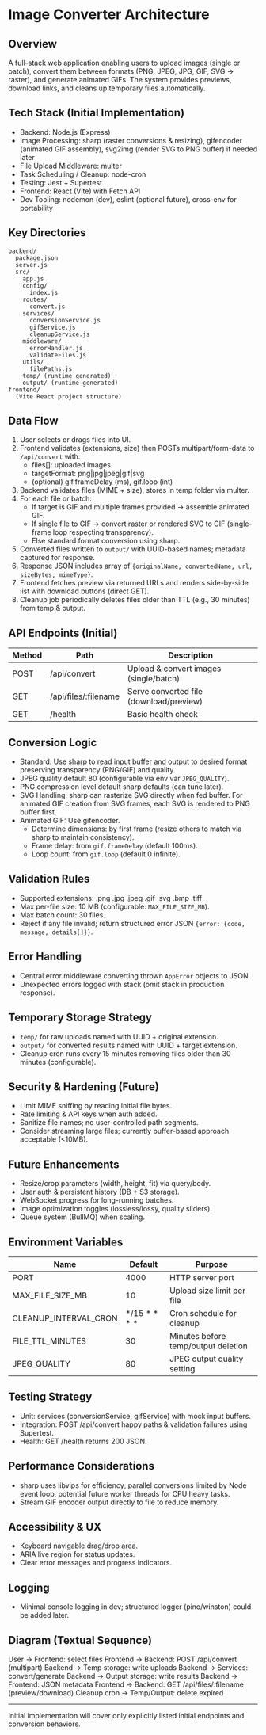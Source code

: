 # Image Converter Architecture

## Overview
A full-stack web application enabling users to upload images (single or batch), convert them between formats (PNG, JPEG, JPG, GIF, SVG -> raster), and generate animated GIFs. The system provides previews, download links, and cleans up temporary files automatically.

## Tech Stack (Initial Implementation)
- Backend: Node.js (Express)
- Image Processing: sharp (raster conversions & resizing), gifencoder (animated GIF assembly), svg2img (render SVG to PNG buffer) if needed later
- File Upload Middleware: multer
- Task Scheduling / Cleanup: node-cron
- Testing: Jest + Supertest
- Frontend: React (Vite) with Fetch API
- Dev Tooling: nodemon (dev), eslint (optional future), cross-env for portability

## Key Directories
```
backend/
  package.json
  server.js
  src/
    app.js
    config/
      index.js
    routes/
      convert.js
    services/
      conversionService.js
      gifService.js
      cleanupService.js
    middleware/
      errorHandler.js
      validateFiles.js
    utils/
      filePaths.js
    temp/ (runtime generated)
    output/ (runtime generated)
frontend/
  (Vite React project structure)
```

## Data Flow
1. User selects or drags files into UI.
2. Frontend validates (extensions, size) then POSTs multipart/form-data to `/api/convert` with:
   - files[]: uploaded images
   - targetFormat: png|jpg|jpeg|gif|svg
   - (optional) gif.frameDelay (ms), gif.loop (int)
3. Backend validates files (MIME + size), stores in temp folder via multer.
4. For each file or batch:
   - If target is GIF and multiple frames provided -> assemble animated GIF.
   - If single file to GIF -> convert raster or rendered SVG to GIF (single-frame loop respecting transparency).
   - Else standard format conversion using sharp.
5. Converted files written to `output/` with UUID-based names; metadata captured for response.
6. Response JSON includes array of `{originalName, convertedName, url, sizeBytes, mimeType}`.
7. Frontend fetches preview via returned URLs and renders side-by-side list with download buttons (direct GET).
8. Cleanup job periodically deletes files older than TTL (e.g., 30 minutes) from temp & output.

## API Endpoints (Initial)
| Method | Path | Description |
|--------|------|-------------|
| POST | /api/convert | Upload & convert images (single/batch) |
| GET  | /api/files/:filename | Serve converted file (download/preview) |
| GET  | /health | Basic health check |

## Conversion Logic
- Standard: Use sharp to read input buffer and output to desired format preserving transparency (PNG/GIF) and quality.
- JPEG quality default 80 (configurable via env var `JPEG_QUALITY`).
- PNG compression level default sharp defaults (can tune later).
- SVG Handling: sharp can rasterize SVG directly when fed buffer. For animated GIF creation from SVG frames, each SVG is rendered to PNG buffer first.
- Animated GIF: Use gifencoder.
  - Determine dimensions: by first frame (resize others to match via sharp to maintain consistency).
  - Frame delay: from `gif.frameDelay` (default 100ms).
  - Loop count: from `gif.loop` (default 0 infinite).

## Validation Rules
- Supported extensions: .png .jpg .jpeg .gif .svg .bmp .tiff
- Max per-file size: 10 MB (configurable: `MAX_FILE_SIZE_MB`).
- Max batch count: 30 files.
- Reject if any file invalid; return structured error JSON `{error: {code, message, details[]}}`.

## Error Handling
- Central error middleware converting thrown `AppError` objects to JSON.
- Unexpected errors logged with stack (omit stack in production response).

## Temporary Storage Strategy
- `temp/` for raw uploads named with UUID + original extension.
- `output/` for converted results named with UUID + target extension.
- Cleanup cron runs every 15 minutes removing files older than 30 minutes (configurable).

## Security & Hardening (Future)
- Limit MIME sniffing by reading initial file bytes.
- Rate limiting & API keys when auth added.
- Sanitize file names; no user-controlled path segments.
- Consider streaming large files; currently buffer-based approach acceptable (<10MB).

## Future Enhancements
- Resize/crop parameters (width, height, fit) via query/body.
- User auth & persistent history (DB + S3 storage).
- WebSocket progress for long-running batches.
- Image optimization toggles (lossless/lossy, quality sliders).
- Queue system (BullMQ) when scaling.

## Environment Variables
| Name | Default | Purpose |
|------|---------|---------|
| PORT | 4000 | HTTP server port |
| MAX_FILE_SIZE_MB | 10 | Upload size limit per file |
| CLEANUP_INTERVAL_CRON | */15 * * * * | Cron schedule for cleanup |
| FILE_TTL_MINUTES | 30 | Minutes before temp/output deletion |
| JPEG_QUALITY | 80 | JPEG output quality setting |

## Testing Strategy
- Unit: services (conversionService, gifService) with mock input buffers.
- Integration: POST /api/convert happy paths & validation failures using Supertest.
- Health: GET /health returns 200 JSON.

## Performance Considerations
- sharp uses libvips for efficiency; parallel conversions limited by Node event loop, potential future worker threads for CPU heavy tasks.
- Stream GIF encoder output directly to file to reduce memory.

## Accessibility & UX
- Keyboard navigable drag/drop area.
- ARIA live region for status updates.
- Clear error messages and progress indicators.

## Logging
- Minimal console logging in dev; structured logger (pino/winston) could be added later.

## Diagram (Textual Sequence)
User -> Frontend: select files
Frontend -> Backend: POST /api/convert (multipart)
Backend -> Temp storage: write uploads
Backend -> Services: convert/generate
Backend -> Output storage: write results
Backend -> Frontend: JSON metadata
Frontend -> Backend: GET /api/files/:filename (preview/download)
Cleanup cron -> Temp/Output: delete expired

---
Initial implementation will cover only explicitly listed initial endpoints and conversion behaviors.
